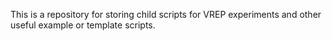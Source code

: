 This is a repository for storing child scripts for VREP experiments and other useful example or template scripts.
